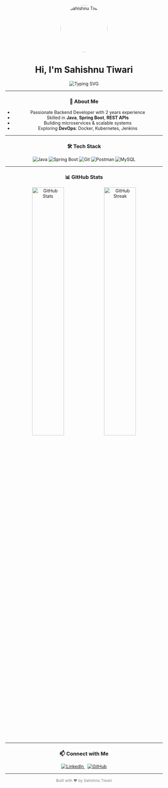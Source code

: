 <!-- Centered content wrapper -->
<p align="center">
  <!-- Profile Image -->
  <img src="https://avatars.githubusercontent.com/u/93402078?v=4" alt="Sahishnu Tiwari" width="150" height="150" style="border-radius: 50%;" />
</p>

<h1 align="center">Hi, I'm <b>Sahishnu Tiwari</b></h1>

<p align="center">
  <img src="https://readme-typing-svg.herokuapp.com?font=Fira+Code&weight=600&pause=1000&color=00BFFF&width=450&lines=Backend+Developer;Java+%7C+Spring+Boot+%7C+REST+APIs+%7C+MySQL;Lifelong+Learner+%7C+Problem+Solver" alt="Typing SVG" />
</p>

---

<div align="center" style="max-width: 700px; margin: auto;">

### 🚀 About Me

- Passionate Backend Developer with 2 years experience
- Skilled in **Java**, **Spring Boot**, **REST APIs**
- Building microservices & scalable systems
- Exploring **DevOps**: Docker, Kubernetes, Jenkins

---

### 🛠️ Tech Stack

<p align="center">
  <img alt="Java" src="https://img.shields.io/badge/Java-007396?style=for-the-badge&logo=java" />
  <img alt="Spring Boot" src="https://img.shields.io/badge/Spring_Boot-6DB33F?style=for-the-badge&logo=spring-boot" />
  <img alt="Git" src="https://img.shields.io/badge/Git-F05032?style=for-the-badge&logo=git" />
  <img alt="Postman" src="https://img.shields.io/badge/Postman-FF6C37?style=for-the-badge&logo=postman" />
  <img alt="MySQL" src="https://img.shields.io/badge/MySQL-00000F?style=for-the-badge&logo=mysql" />
</p>

---

### 📊 GitHub Stats

<p align="center">
  <img src="https://github-readme-stats.vercel.app/api?username=SahishnuTiwari88&show_icons=true&theme=radical&hide_border=true" alt="GitHub Stats" width="45%" />
  <img src="https://github-readme-streak-stats.herokuapp.com?user=SahishnuTiwari88&theme=radical&hide_border=true" alt="GitHub Streak" width="45%" />
</p>

---

### 📫 Connect with Me

<p align="center">
  <a href="https://www.linkedin.com/in/sahishnu-tiwari" target="_blank">
    <img alt="LinkedIn" src="https://img.shields.io/badge/LinkedIn-0077B5?style=for-the-badge&logo=linkedin" />
  </a>
  &nbsp;
  <a href="https://github.com/SahishnuTiwari88" target="_blank">
    <img alt="GitHub" src="https://img.shields.io/badge/GitHub-181717?style=for-the-badge&logo=github" />
  </a>
</p>

</div>

---

<!-- Footer -->
<p align="center" style="font-size: 12px; color: gray;">Built with ❤️ by Sahishnu Tiwari</p>
